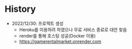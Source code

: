 # History
- 2022/12/30: 프로젝트 생성
  - Heroku를 이용하려 하였으나 무료 서비스 종료로 대안 찾음
  - render를 통해 호스팅 성공(Docker 이용)
  - https://gamerentalmarket.onrender.com